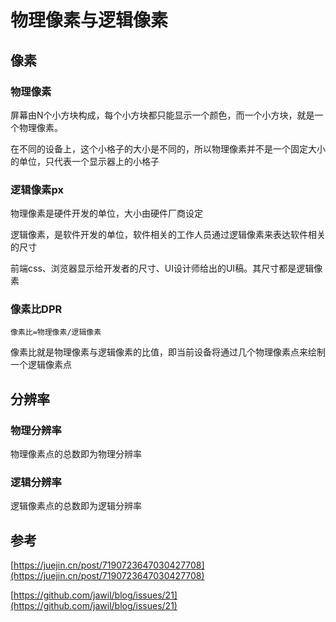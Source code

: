 # 物理像素与逻辑像素

## 像素

### 物理像素

屏幕由N个小方块构成，每个小方块都只能显示一个颜色，而一个小方块，就是一个物理像素。

在不同的设备上，这个小格子的大小是不同的，所以物理像素并不是一个固定大小的单位，只代表一个显示器上的小格子

### 逻辑像素px

物理像素是硬件开发的单位，大小由硬件厂商设定

逻辑像素，是软件开发的单位，软件相关的工作人员通过逻辑像素来表达软件相关的尺寸

前端css、浏览器显示给开发者的尺寸、UI设计师给出的UI稿。其尺寸都是逻辑像素

### 像素比DPR
`像素比=物理像素/逻辑像素`

像素比就是物理像素与逻辑像素的比值，即当前设备将通过几个物理像素点来绘制一个逻辑像素点

## 分辨率

### 物理分辨率
物理像素点的总数即为物理分辨率

### 逻辑分辨率
逻辑像素点的总数即为逻辑分辨率

## 参考
[https://juejin.cn/post/7190723647030427708](https://juejin.cn/post/7190723647030427708)


[https://github.com/jawil/blog/issues/21](https://github.com/jawil/blog/issues/21)